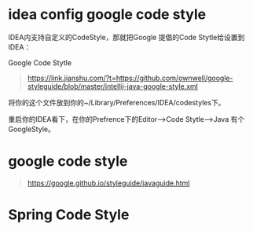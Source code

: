 # idea config google code style

IDEA内支持自定义的CodeStyle，那就把Google 提倡的Code Stytle给设置到IDEA：

Google Code Stytle
> https://link.jianshu.com/?t=https://github.com/ownwell/google-styleguide/blob/master/intellij-java-google-style.xml

将你的这个文件放到你的~/Library/Preferences/IDEA/codestyles下。

重启你的IDEA看下，在你的Prefrence下的Editor——>Code Stytle-->Java 有个GoogleStyle。


# google code style

> https://google.github.io/styleguide/javaguide.html

# Spring Code Style



